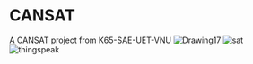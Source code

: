 # CANSAT
A CANSAT project from K65-SAE-UET-VNU
![Drawing17](https://github.com/user-attachments/assets/d0b2dcb8-43bd-45a7-a6ea-600ace9c9741)
![sat](https://github.com/user-attachments/assets/3255aa40-4182-427e-9e1a-ab551adfd03c)
![thingspeak](https://github.com/user-attachments/assets/895efd7b-584a-467a-be8a-78b8d4cdcd15)
